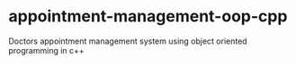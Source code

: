 # appointment-management-oop-cpp
Doctors appointment management system using object oriented programming in c++
